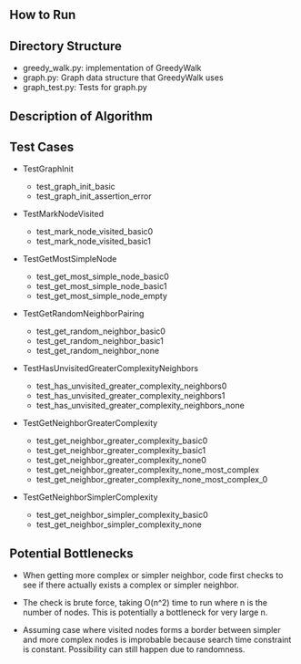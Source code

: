 ## How to Run

## Directory Structure
- greedy_walk.py: implementation of GreedyWalk
- graph.py: Graph data structure that GreedyWalk uses
- graph_test.py: Tests for graph.py

## Description of Algorithm

## Test Cases
- TestGraphInit
    - test_graph_init_basic
    - test_graph_init_assertion_error

- TestMarkNodeVisited
    - test_mark_node_visited_basic0
    - test_mark_node_visited_basic1

- TestGetMostSimpleNode
    - test_get_most_simple_node_basic0
    - test_get_most_simple_node_basic1
    - test_get_most_simple_node_empty

- TestGetRandomNeighborPairing
    - test_get_random_neighbor_basic0
    - test_get_random_neighbor_basic1
    - test_get_random_neighbor_none

- TestHasUnvisitedGreaterComplexityNeighbors
    - test_has_unvisited_greater_complexity_neighbors0
    - test_has_unvisited_greater_complexity_neighbors1
    - test_has_unvisited_greater_complexity_neighbors_none

- TestGetNeighborGreaterComplexity
    - test_get_neighbor_greater_complexity_basic0
    - test_get_neighbor_greater_complexity_basic1
    - test_get_neighbor_greater_complexity_none0
    - test_get_neighbor_greater_complexity_none_most_complex
    - test_get_neighbor_greater_complexity_none_most_complex_0

- TestGetNeighborSimplerComplexity
    - test_get_neighbor_simpler_complexity_basic0
    - test_get_neighbor_simpler_complexity_none

## Potential Bottlenecks
- When getting more complex or simpler neighbor, code first checks to see if there actually exists a complex or simpler neighbor.
- The check is brute force, taking O(n^2) time to run where n is the number of nodes.
This is potentially a bottleneck for very large n.

- Assuming case where visited nodes forms a border between simpler and more complex nodes is improbable because search time constraint is constant. 
Possibility can still happen due to randomness.